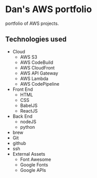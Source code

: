 # Dan's AWS portfolio

portfolio of AWS projects.

## Technologies used

* Cloud
  * AWS S3
  * AWS CodeBuild
  * AWS CloudFront
  * AWS API Gateway
  * AWS Lambda
  * AWS CodePipeline
* Front End
  * HTML
  * CSS
  * BabelJS
  * ReactJS
* Back End
  * nodeJS
  * python
* brew
* Git
* github
* ssh
* External Assets
  * Font Awesome
  * Google Fonts
  * Google APIs

